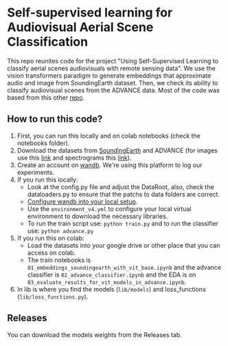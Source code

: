 # Self-supervised learning for Audiovisual Aerial Scene Classification


This repo reunites code for the project "Using Self-Supervised Learning to classify aerial scenes audiovisuals with remote sensing data". We use the vision transformers paradigm
to generate embeddings that approximate audio and image from SoundingEarth dataset. Then,
we check its ability to classify audiovisual scenes from the ADVANCE data. Most of the code
was based from this other [repo](https://github.com/khdlr/SoundingEarth).

## How to run this code?

1. First, you can run this locally and on colab notebooks (check the notebooks folder). 
2. Download the datasets from [SoundingEarth](https://zenodo.org/records/5600379) and ADVANCE (for images use this [link](https://zenodo.org/records/3828124) and spectrograms this [link](https://github.com/khdlr/SoundingEarth/releases/tag/spectrograms)).
3. Create an account on [wandb](https://wandb.ai/). We're using this platform to log our experiments.
4. If you run this locally:
   - Look at the config.py file and adjust the DataRoot, also, check the dataloaders.py to ensure that the patchs to data folders are correct.
   - [Configure wandb into your local setup](https://docs.wandb.ai/quickstart).
   - Use the `environment_v4.yml` to configure your local virtual environment to download 
   the necessary libraries.
   - To run the train script use: `python train.py` and to run the classifier use: `python advance.py`
5. If you run this on colab:
   - Load the datasets into your google drive or other place that you can access on colab.
   - The train notebooks is `01_embeddings_soundingearth_with_vit_base.ipynb` and the advance classifier is `02_advance_classifier.ipynb` and the EDA is on `03_evaluate_results_for_vit_models_in_advance.ipynb`.
6. In lib is where you find the models (`lib/models`) and loss_functions (`lib/loss_functions.py`).

## Releases

You can download the models weights from the Releases tab.